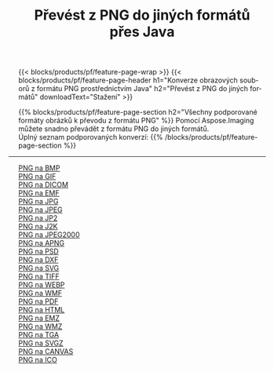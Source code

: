 ﻿---
title: Převést z PNG do jiných formátů přes Java 
weight: 3920
url: /cs/java/conversion/from/png 
lang: cs
langdirlevel: 2
locales: zh-hans,ja,it,ru,de,es,fr,nl,id,lt,pl,pt,vi,tr,ko,zh-hant,ar,hi,th,sv,cs,uk,he
description: Pomocí Aspose.Imaging můžete snadno převést z formátu PNG do jiných formátů
---

{{< blocks/products/pf/feature-page-wrap >}}
{{< blocks/products/pf/feature-page-header h1="Konverze obrazových souborů z formátu PNG prostřednictvím Java" h2="Převést z PNG do jiných formátů" downloadText="Stažení" >}}


{{% blocks/products/pf/feature-page-section  h2="Všechny podporované formáty obrázků k převodu z formátu PNG" %}}
Pomocí Aspose.Imaging můžete snadno převádět z formátu PNG do jiných formátů.
<br/>
Úplný seznam podporovaných konverzí:
{{% /blocks/products/pf/feature-page-section %}}
<div class="container-fluid productfamilypage bg-gray">
    <div class="convertypes bg-gray agp-content section">
        <div class="container">
		<hr style="margin-left:-20px;"/>
		<div class="row other-converters">
		    <div class='col-md-2 other-converter remove-lp remove-rp'><a href="/imaging/cs/java/conversion/png-to-bmp" >PNG na BMP</a></div><div class='col-md-2 other-converter remove-lp remove-rp'><a href="/imaging/cs/java/conversion/png-to-gif" >PNG na GIF</a></div><div class='col-md-2 other-converter remove-lp remove-rp'><a href="/imaging/cs/java/conversion/png-to-dicom" >PNG na DICOM</a></div><div class='col-md-2 other-converter remove-lp remove-rp'><a href="/imaging/cs/java/conversion/png-to-emf" >PNG na EMF</a></div><div class='col-md-2 other-converter remove-lp remove-rp'><a href="/imaging/cs/java/conversion/png-to-jpg" >PNG na JPG</a></div><div class='col-md-2 other-converter remove-lp remove-rp'><a href="/imaging/cs/java/conversion/png-to-jpeg" >PNG na JPEG</a></div><div class='col-md-2 other-converter remove-lp remove-rp'><a href="/imaging/cs/java/conversion/png-to-jp2" >PNG na JP2</a></div><div class='col-md-2 other-converter remove-lp remove-rp'><a href="/imaging/cs/java/conversion/png-to-j2k" >PNG na J2K</a></div><div class='col-md-2 other-converter remove-lp remove-rp'><a href="/imaging/cs/java/conversion/png-to-jpeg2000" >PNG na JPEG2000</a></div><div class='col-md-2 other-converter remove-lp remove-rp'><a href="/imaging/cs/java/conversion/png-to-apng" >PNG na APNG</a></div><div class='col-md-2 other-converter remove-lp remove-rp'><a href="/imaging/cs/java/conversion/png-to-psd" >PNG na PSD</a></div><div class='col-md-2 other-converter remove-lp remove-rp'><a href="/imaging/cs/java/conversion/png-to-dxf" >PNG na DXF</a></div><div class='col-md-2 other-converter remove-lp remove-rp'><a href="/imaging/cs/java/conversion/png-to-svg" >PNG na SVG</a></div><div class='col-md-2 other-converter remove-lp remove-rp'><a href="/imaging/cs/java/conversion/png-to-tiff" >PNG na TIFF</a></div><div class='col-md-2 other-converter remove-lp remove-rp'><a href="/imaging/cs/java/conversion/png-to-webp" >PNG na WEBP</a></div><div class='col-md-2 other-converter remove-lp remove-rp'><a href="/imaging/cs/java/conversion/png-to-wmf" >PNG na WMF</a></div><div class='col-md-2 other-converter remove-lp remove-rp'><a href="/imaging/cs/java/conversion/png-to-pdf" >PNG na PDF</a></div><div class='col-md-2 other-converter remove-lp remove-rp'><a href="/imaging/cs/java/conversion/png-to-html" >PNG na HTML</a></div><div class='col-md-2 other-converter remove-lp remove-rp'><a href="/imaging/cs/java/conversion/png-to-emz" >PNG na EMZ</a></div><div class='col-md-2 other-converter remove-lp remove-rp'><a href="/imaging/cs/java/conversion/png-to-wmz" >PNG na WMZ</a></div><div class='col-md-2 other-converter remove-lp remove-rp'><a href="/imaging/cs/java/conversion/png-to-tga" >PNG na TGA</a></div><div class='col-md-2 other-converter remove-lp remove-rp'><a href="/imaging/cs/java/conversion/png-to-svgz" >PNG na SVGZ</a></div><div class='col-md-2 other-converter remove-lp remove-rp'><a href="/imaging/cs/java/conversion/png-to-canvas" >PNG na CANVAS</a></div><div class='col-md-2 other-converter remove-lp remove-rp'><a href="/imaging/cs/java/conversion/png-to-ico" >PNG na ICO</a></div>
                </div>
        </div>
    </div>
</div>
<br/>

